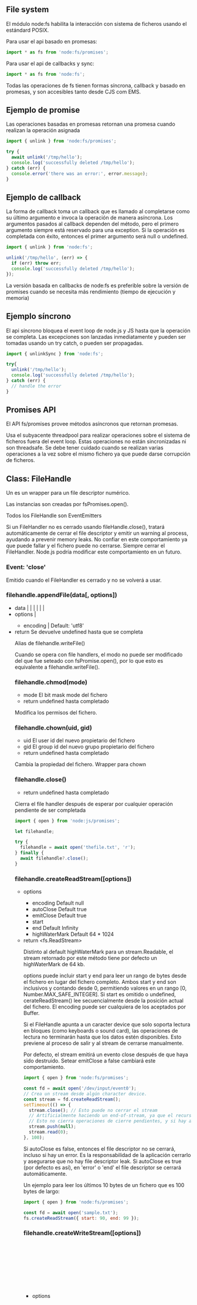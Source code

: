## File system

El módulo node:fs habilita la interacción con sistema de ficheros usando el estándard POSIX.

Para usar el api basado en promesas:

```javascript
import * as fs from 'node:fs/promises';
```

Para usar el api de callbacks y sync:

```javascript
import * as fs from 'node:fs';
```

Todas las operaciones de fs tienen formas síncrona, callback y basado en promesas, y son accesibles tanto desde CJS com EMS.

## Ejemplo de promise

Las operaciones basadas en promesas retornan una promesa cuando realizan la operación asignada

```javascript
import { unlink } from 'node:fs/promises';

try {
  await unlink('/tmp/hello');
  console.log('successfully deleted /tmp/hello');
} catch (err) {
  console.error('there was an error:', error.message);
}
```

## Ejemplo de callback

La forma de callback toma un callback que es llamado al completarse como su último argumento e invoca la operación de manera asíncrona. Los argumentos pasados al callback dependen del método, pero el primero argumento siempre está reservado para una exception. Si la operación es completada con éxito, entonces el primer argumento será null o undefined.

```javascript
import { unlink } from 'node:fs';

unlink('/tmp/hello', (err) => {
  if (err) throw err;
  console.log('successfully deleted /tmp/hello');
});
```

La versión basada en callbacks de node:fs es preferible sobre la versión de promises cuando se necesita más rendimiento (tiempo de ejecución y memoria)

## Ejemplo síncrono

El api síncrono bloquea el event loop de node.js y JS hasta que la operación se completa. Las excepciones son lanzadas inmediatamente y pueden ser tomadas usando un try catch, o pueden ser propagadas.

```javascript
import { unlinkSync } from 'node:fs';

try{
  unlink('/tmp/hello');
  console.log('successfully deleted /tmp/hello');
} catch (err) {
  // handle the error
}
```

## Promises API

El API fs/promises provee métodos asíncronos que retornan promesas.

Usa el subyacente threadpool para realizar operaciones sobre el sistema de ficheros fuera del event loop. Estas operaciones no están sincronizadas ni son threadsafe. Se debe tener cuidado cuando se realizan varias operaciones a la vez sobre el mismo fichero ya que puede darse corrupción de ficheros.

## Class: FileHandle

Un <FileHandle> es un wrapper para un file descriptor numérico.

Las instancias son creadas por fsPromises.open().

Todos los FileHandle son EventEmitters

Si un FileHandler no es cerrado usando fileHandle.close(), tratará automáticamente de cerrar el file descriptor y emitir un warning al process, ayudando a prevenir memory leaks. No confiar en este comportamiento ya que puede fallar y el fichero puede no cerrarse. Siempre cerrar el FileHandler. Node.js podría modificar este comportamiento en un futuro.

### Event: 'close'

Emitido cuando el FileHandler es cerrado y no se volverá a usar.

### filehandle.appendFile(data[, options])

- data <string> | <Buffer> | <TypedArray> | <DataView> | <AsyncIterable> | <Iterable> | <Stream>
- options <Object> | <string>
  - encoding <string> | <null> Default: 'utf8'
- return <Promise> Se devuelve undefined hasta que se completa

Alias de filehandle.writeFile()

Cuando se opera con file handlers, el modo no puede ser modificado del que fue seteado con fsPromise.open(), por lo que esto es equivalente a filehandle.writeFile().

### filehandle.chmod(mode)

- mode <integer> El bit mask mode del fichero
- return <Promise> undefined hasta completado

Modifica los permisos del fichero.

### filehandle.chown(uid, gid)

- uid <integer> El user id del nuevo propietario del fichero
- gid <integer> El group id del nuevo grupo propietario del fichero
- return <Promise> undefined hasta completado

Cambia la propiedad del fichero. Wrapper para chown

### filehandle.close()

- return <Promise> undefined hasta completado

Cierra el file handler después de esperar por cualquier operación pendiente de ser completada

```javascript
import { open } from 'node:js/promises';

let filehandle;

try {
  filehandle = await open('thefile.txt', 'r');
} finally {
  await filehandle?.close();
}
```

### filehandle.createReadStream([options])

- options <Object>
  - encoding <string> Default null
  - autoClose <boolean> Default true
  - emitClose <boolean> Default true
  - start <integer>
  - end <integer> Default Infinity
  - highWaterMark <integer> Default 64 * 1024
- return <fs.ReadStream>

Distinto al default highWaterMark para un stream.Readable, el stream retornado por este método tiene por defecto un highWaterMark de 64 kb.

options puede incluir start y end para leer un rango de bytes desde el fichero en lugar del fichero completo. Ambos start y end son inclusivos y contando desde 0, permitiendo valores en un rango [0, Number.MAX_SAFE_INTEGER]. Si start es omitido o undefined, cerateReadStream() lee secuencialmente desde la posición actual del fichero. El encoding puede ser cualquiera de los aceptados por Buffer.

Si el FileHandle apunta a un caracter device que solo soporta lectura en bloques (como keyboards o sound card), las operaciones de lectura no terminarán hasta que los datos estén disponibles. Esto previene al proceso de salir y al stream de cerrarse manualmente.

Por defecto, el stream emitirá un evento close después de que haya sido destruido. Setear emitClose a false cambiará este comportamiento.

```javascript
import { open } from 'node:fs/promises';

const fd = await open('/dev/input/event0');
// Crea un stream desde algún character device.
const stream = fd.createReadStream();
setTimeout(() => {
  stream.close(); // Esto puede no cerrar el stream
  // Artificialmente haciendo un end-of-stream, ya que el recurso subyacente ha indicado end-of-file por sí mismo, permitiendo al stream cerrarse.
  // Esto no cierra operaciones de cierre pendientes, y si hay alguna operación, el proceso puede aún no estar disponible para cerrarse con éxito hasta que acaba.
  stream.push(null);
  stream.read(0);
}, 100);
```

Si autoClose es false, entonces el file descriptor no se cerrará, incluso si hay un error. Es la responsabilidad de la aplicación cerrarlo y asegurarse que no hay file descriptor leak. Si autoClose es true (por defecto es así), en 'error' o 'end' el file descriptor se cerrará automáticamente.

Un ejemplo para leer los últimos 10 bytes de un fichero que es 100 bytes de largo:

```javascript
import { open } from 'node:fs/promises';

const fd = await open('sample.txt');
fs.createReadStream({ start: 90, end: 99 });
```

### filehandle.createWriteStream([options])

- options <Object>
  - encoding <string> Default 'utf8'
  - autoClose <boolean> Default true
  - emitClose <boolean> Default true
  - start <integer>
- return <fs.WriteStream>

options puede incluir un start option que permite escribir los data en alguna posición pasado el principio del fichero, permite valores en un rango de [0, max integer]. Modificar un fichero en lugar de reemplazarlo puede requrerir un open flag para setear a r+ en lugar de r. El encoding puede ser cualquiera de los permitidos por Buffer.

Si autoClose está en true (por defecto) en 'error' o 'finish' el file descriptor será cerrado automáticamente. Si autoClose es false, entonces el file descriptor no se cerrará, incluso si hay un error. Es responsabilidad de la aplicación cerrarlo y asegurarse que no hay file descriptor leak.

Por defecto, el stream emitirá un evento 'close' después de ser destruido. Setear emitClose a false cambia este comportamiento.

### filehandle.datasync()

- return <Promise> undefined hasta ser completado.

Fuerza a todas las operaciones I/O encoladas asociadas con un fichero al estado de finalización de I/O sincronizada con el SO.

Diferente a filehanlde.sync, este método no borra metadatos modificados.

### filehandle.fd

- <number> El file descriptor numérico manejado por el objeto <FileHandler>

### filehandle.read(buffer, offset, length, position)

- buffer <Buffer> | <TypedArray> | <DataView> Un buffer que será rellenado con los datos leídos del fichero.
- offset <integer> El lugar en el buffer desde el que iniciar a rellenar.
- length <integer> El número de bytes a leer
- position <integer> | <null> El lugar desde el que comenzar a ller en el fichero. Si es null, los dtos se leerán desde el lugar actual en el fichero, y la posición será actualizada. Si position es un integer, el file position actual permanecerá sin cambios.
- return <Promise> Hasta completarse retorna un objeto con dos props:
  - bytesRead <integer> El número de bytes leídos
  - buffer <Buffer> | <TypedArray> | <DataView> Una referencia pasada en el argument buffer.
 
Lee datos desde un fichero y los guarda en un buffer dado.

Si el fichero no es modificado concurrentemente, el end-of-file se llega cuando el número de bytes leídos son 0.

### filehandle.read([options])

- options <Object>
  - buffer <Buffer> | <TypedArray> | <DataView> Un buffer que será rellenado con los datos leidos. Default Buffer.alloc(16384)
  - offset <integer> El lugar en el buffer desde el que empezar a rellenar. Default 0
  - length <integer> El número de bytes a leer. Default buffer.byteLength - offset.
  - positon <integer> | <null> El lugar desde el que comenzar a leer datos desde el fichero. Si es null, los datos se leerán desde la actual posición dentro del fichero, y position será actualizado. Si position es un integer, la posición actual en el fichero permanecerá sin cambios. Default null.
- return <Promise> retorna un objeto con dos props hasta completarse la tarea:
  - bytesRead <integer> El número de bytes a leer
  - buffer <Buffer> | <TypedArray> | <DataView> Una referencia pasada por el argumento buffer.

Lee datos desde un fichero y los almacena en un buffer dado.

Si el fichero no está siendo modificado a la vez, se llega a end-of-file cuando el número de bytes leídos sea 0

### filehandler.read(buffer[, options])

- buffer <Buffer> | <TypedArray> | <DataView> Un buffer que será rellenado con los datos leídos del fichero.
- options <Object>
  - offset <integer> La posición en el buffer desde el que se va a comenzar a rellenar. Default 0
  - length <integer> El número de bytes a leer. Default buffer.byteLength - offset
  - position <integer> El lugar desde el que comenzar a leer datos del fichero. Si es null, los datos serán leídos desde la actual posición dentro del fichero, y la posición será actualizada. Si position es un integer, el position actual permanecerá sin cambios. Default null.
 - return <Promise> Hasta completarse retorna un objeto con dos props:
   - bytesRead <integer> El número de bytes a leer
   - buffer <Buffer> | <TypedArray> | <DataView> Una referencia al buffer pasado por argumento.
  
Lee datos desde un fichero y los guarda a un buffer dado.

Si el fichero no está siendo modificado a la vez, un end-of-file se obtendrá cuando el número de bytes leídos sea 0.

### filehandle.readableWebStream(options) __Experimental__

- options <Object>
  - type <string> | <undefined> Define si abrir un stream normal o de bytes. Default undefined
- return <ReadableStream>

Retorna un readableStream que puede ser usado para leer los datos del fichero.

Un error será lanzado si este método es llamado más de una vez o si es llamado después de que FileHandle es cerrado o esté cerrando.

```javascript
import { open } from 'node:fs/promises';

const file = open('./some/file/to/read');

for await (const chunk of file.readableWebStream()) {
  console.log(chunk);
}

await file.close();
```

Mientras que el ReadableStream lee el fichero hasta acabarlo, no cerrará el FileHandle automáticamente. Se puede llamar manualmente aún al método fileHandle.close().

### filehandle.readFile(options)

